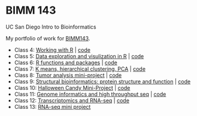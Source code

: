 # BIMM 143
UC San Diego Intro to Bioinformatics

My portfolio of work for [BIMM143](https://bioboot.github.io/bimm143_F22/).

- Class 4: [Working with R](https://github.com/lebiggs/bimm143/blob/main/Lab4/Lab4.pdf) | [code](https://github.com/lebiggs/bimm143/blob/main/Lab4/Lab4.R)
- Class 5: [Data exploration and visulization in R](https://github.com/lebiggs/bimm143/blob/main/Class_5/Class%2005_%20Data%20Visualization%20with%20GGPLOT.pdf) | [code](https://github.com/lebiggs/bimm143/blob/main/Class_5/Class_5.qmd)
- Class 6: [R functions and packages](https://github.com/lebiggs/bimm143/blob/main/Class6/Class6.pdf) | [code](https://github.com/lebiggs/bimm143/blob/main/Class6/Class6.qmd)
- Class 7: [K means, hierarchical clustering, PCA](https://github.com/lebiggs/bimm143/blob/main/Class7/Class7Quarto.pdf) | [code](https://github.com/lebiggs/bimm143/blob/main/Class7/Class7Quarto.qmd)
- Class 8: [Tumor analysis mini-project](https://github.com/lebiggs/bimm143/blob/main/mini-project/MiniProject.pdf) | [code](https://github.com/lebiggs/bimm143/blob/main/mini-project/MiniProject.qmd)
- Class 9: [Structural bioinformatics: protein structure and function](https://github.com/lebiggs/bimm143/blob/main/Class9/Class9.pdf) | [code](https://github.com/lebiggs/bimm143/blob/main/Class9/Class9.qmd)
- Class 10: [Halloween Candy Mini-Project](https://github.com/lebiggs/bimm143/blob/main/Halloween%20Mini%20Project/HalloweenProject.md) | [code](https://github.com/lebiggs/bimm143/tree/main/Halloween%20Mini%20Project)
- Class 11: [Genome informatics and high throughput seq](https://github.com/lebiggs/bimm143/blob/main/Class11/Class11HW.pdf) | [code](https://github.com/lebiggs/bimm143/blob/main/Class11/Class11HW.Rmd)
- Class 12: [Transcriptomics and RNA-seq](https://github.com/lebiggs/bimm143/blob/main/Class12%20RNA%20Seq/RNAseq.pdf) | [code](https://github.com/lebiggs/bimm143/blob/main/Class12%20RNA%20Seq/RNAseq.Rmd)
- Class 13: [RNA-seq mini project]()
